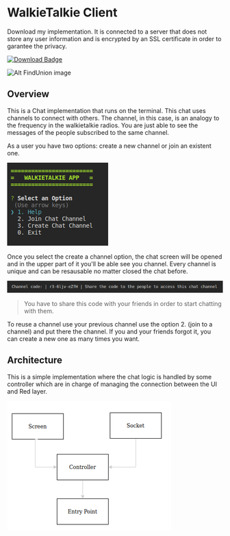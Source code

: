 # WalkieTalkie Client

Download my implementation. It is connected to a server that does not store any user information and is encrypted by an SSL certificate in order to garantee the privacy.

[![Download Badge](https://img.shields.io/badge/WalkieTalkie%20Client-Download-blue)](https://drive.google.com/uc?export=download&id=1NuFzJhJRuSryMWwsPBJspThRjE23lw4L)

![Alt FindUnion image](../assets/chat.gif)

## Overview
This is a Chat implementation that runs on the terminal. This chat uses channels to connect with others. The channel, in this case, is an analogy to the frequency in the walkietalkie radios. You are just able to see the messages of the people subscribed to the same channel.

As a user you have two options: create a new channel or join an existent one.

![Chat entry point](../assets/chat1.png)

Once you select the create a channel option, the chat screen will be opened and in the upper part of it you'll be able see you channel. Every channel is unique and can be resausable no matter closed the chat before.

![Chat channel](../assets/chat2.png)
> You have to share this code with your friends in order to start chatting with them.

To reuse a channel use your previous channel use the option 2. (join to a channel) and put there the channel. If you and your friends forgot it, you can create a new one as many times you want.

## Architecture

This is a simple implementation where the chat logic is handled by some controller which are in charge of managing the connection between the UI and Red layer.

![Client Architecture](../assets/client.png)


